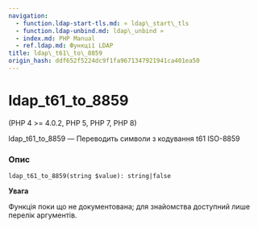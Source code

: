 ```yaml
---
navigation:
  - function.ldap-start-tls.md: « ldap\_start\_tls
  - function.ldap-unbind.md: ldap\_unbind »
  - index.md: PHP Manual
  - ref.ldap.md: Функції LDAP
title: ldap\_t61\_to\_8859
origin_hash: ddf652f5224dc9f1fa9671347921941ca401ea50
---
```

# ldap\_t61\_to\_8859

(PHP 4 >= 4.0.2, PHP 5, PHP 7, PHP 8)

ldap\_t61\_to\_8859 — Переводить символи з кодування t61 ISO-8859

### Опис

```methodsynopsis
ldap_t61_to_8859(string $value): string|false
```

**Увага**

Функція поки що не документована; для знайомства доступний лише перелік аргументів.
